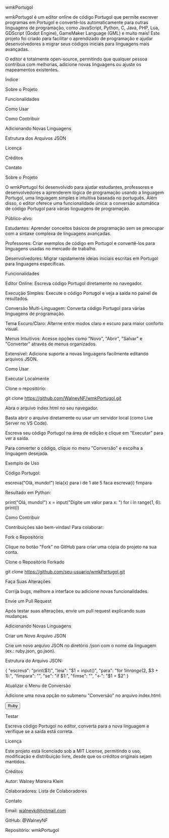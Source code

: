 wmkPortugol

 

wmkPortugol é um editor online de código Portugol que permite escrever programas em Portugol e convertê-los automaticamente para outras linguagens de programação, como JavaScript, Python, C, Java, PHP, Lua, GDScript (Godot Engine), GameMaker Language (GML) e muito mais! Este projeto foi criado para facilitar o aprendizado de programação e ajudar desenvolvedores a migrar seus códigos iniciais para linguagens mais avançadas.

O editor é totalmente open-source, permitindo que qualquer pessoa contribua com melhorias, adicione novas linguagens ou ajuste os mapeamentos existentes.

Índice

Sobre o Projeto

Funcionalidades

Como Usar

Como Contribuir

Adicionando Novas Linguagens

Estrutura dos Arquivos JSON

Licença

Créditos

Contato

Sobre o Projeto

O wmkPortugol foi desenvolvido para ajudar estudantes, professores e desenvolvedores a aprenderem lógica de programação usando a linguagem Portugol, uma linguagem simples e intuitiva baseada no português. Além disso, o editor oferece uma funcionalidade única: a conversão automática de código Portugol para várias linguagens de programação.

Público-alvo:

Estudantes: Aprender conceitos básicos de programação sem se preocupar com a sintaxe complexa de linguagens avançadas.

Professores: Criar exemplos de código em Portugol e convertê-los para linguagens usadas no mercado de trabalho.

Desenvolvedores: Migrar rapidamente ideias iniciais escritas em Portugol para linguagens específicas.

Funcionalidades

Editor Online: Escreva código Portugol diretamente no navegador.

Execução Simples: Execute o código Portugol e veja a saída no painel de resultados.

Conversão Multi-Linguagem: Converta código Portugol para várias linguagens de programação.

Tema Escuro/Claro: Alterne entre modos claro e escuro para maior conforto visual.

Menus Intuitivos: Acesse opções como "Novo", "Abrir", "Salvar" e "Converter" através de menus organizados.

Extensível: Adicione suporte a novas linguagens facilmente editando arquivos JSON.

Como Usar

Executar Localmente

Clone o repositório:

git clone https://github.com/WalneyNF/wmkPortugol.git

Abra o arquivo index.html no seu navegador.

Basta abrir o arquivo diretamente ou usar um servidor local (como Live Server no VS Code).

Escreva seu código Portugol na área de edição e clique em "Executar" para ver a saída.

Para converter o código, clique no menu "Conversão" e escolha a linguagem desejada.

Exemplo de Uso

Código Portugol:

escreva("Olá, mundo!")
leia(x)
para i de 1 ate 5 faca
    escreva(i)
fimpara

Resultado em Python:

print("Olá, mundo!")
x = input("Digite um valor para x: ")
for i in range(1, 6):
    print(i)

Como Contribuir

Contribuições são bem-vindas! Para colaborar:

Fork o Repositório

Clique no botão "Fork" no GitHub para criar uma cópia do projeto na sua conta.

Clone o Repositório Forkado

git clone https://github.com/seu-usuario/wmkPortugol.git

Faça Suas Alterações

Corrija bugs, melhore a interface ou adicione novas funcionalidades.

Envie um Pull Request

Após testar suas alterações, envie um pull request explicando suas mudanças.

Adicionando Novas Linguagens

Criar um Novo Arquivo JSON

Crie um novo arquivo JSON no diretório /json com o nome da linguagem (ex.: ruby.json, go.json).

Estrutura do Arquivo JSON:

{
    "escreva": "print($1)",
    "leia": "$1 = input()",
    "para": "for $1 in range($2, $3 + 1):",
    "fimpara": "",
    "se": "if $1:",
    "fimse": "",
    "<-": "$1 = $2"
}

Atualizar o Menu de Conversão

Adicione uma nova opção no submenu "Conversão" no arquivo index.html:

<button onclick="converterCodigo('ruby')">Ruby</button>

Testar

Escreva código Portugol no editor, converta para a nova linguagem e verifique se a saída está correta.

Licença

Este projeto está licenciado sob a MIT License, permitindo o uso, modificação e distribuição livre, desde que os créditos originais sejam mantidos.

Créditos

Autor: Walney Moreira Klein

Colaboradores: Lista de Colaboradores

Contato

Email: walneyk@hotmail.com

GitHub: @WalneyNF

Repositório: wmkPortugol

